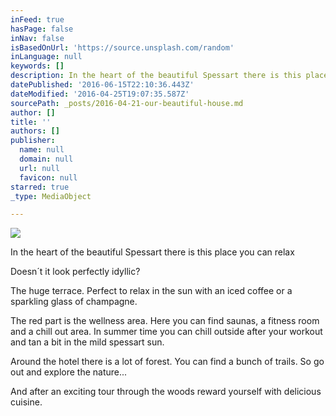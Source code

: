 ```yaml
---
inFeed: true
hasPage: false
inNav: false
isBasedOnUrl: 'https://source.unsplash.com/random'
inLanguage: null
keywords: []
description: In the heart of the beautiful Spessart there is this place you can relax
datePublished: '2016-06-15T22:10:36.443Z'
dateModified: '2016-04-25T19:07:35.587Z'
sourcePath: _posts/2016-04-21-our-beautiful-house.md
author: []
title: ''
authors: []
publisher:
  name: null
  domain: null
  url: null
  favicon: null
starred: true
_type: MediaObject

---
```

![](https://the-grid-user-content.s3-us-west-2.amazonaws.com/b4bc039b-1c3e-4f4e-820c-42bab8abe8e4.jpg)

In the heart of the beautiful Spessart there is this place you can relax

Doesn´t it look perfectly idyllic?

The huge terrace. Perfect to relax in the sun with an iced coffee or a sparkling glass of champagne.

The red part is the wellness area. Here you can find saunas, a fitness room and a chill out area. In summer time you can chill outside after your workout and tan a bit in the mild spessart sun.

Around the hotel there is a lot of forest. You can find a bunch of trails. So go out and explore the nature...

And after an exciting tour through the woods reward yourself with delicious cuisine.